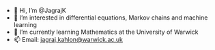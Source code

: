 - 👋 Hi, I’m @JagrajK
- 👀 I’m interested in differential equations, Markov chains and machine learning
- 🌱 I’m currently learning Mathematics at the University of Warwick
- 📫 Email: jagraj.kahlon@warwick.ac.uk

<!---
JagrajK/JagrajK is a ✨ special ✨ repository because its `README.md` (this file) appears on your GitHub profile.
You can click the Preview link to take a look at your changes.
--->
